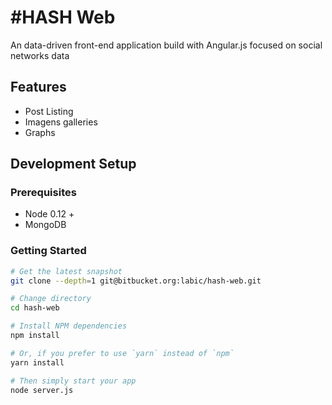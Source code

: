 # #HASH Web

An data-driven front-end application build with Angular.js focused on social networks data

## Features

* Post Listing
* Imagens galleries
* Graphs

## Development Setup

### Prerequisites

 - Node 0.12 +
 - MongoDB

### Getting Started

```sh
# Get the latest snapshot
git clone --depth=1 git@bitbucket.org:labic/hash-web.git

# Change directory
cd hash-web

# Install NPM dependencies
npm install

# Or, if you prefer to use `yarn` instead of `npm`
yarn install

# Then simply start your app
node server.js
```